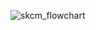 ![skcm_flowchart](https://github.com/arda-askin/SKCM_ML/assets/99967745/1eee224c-1a83-471d-be20-032c915aabb9)
